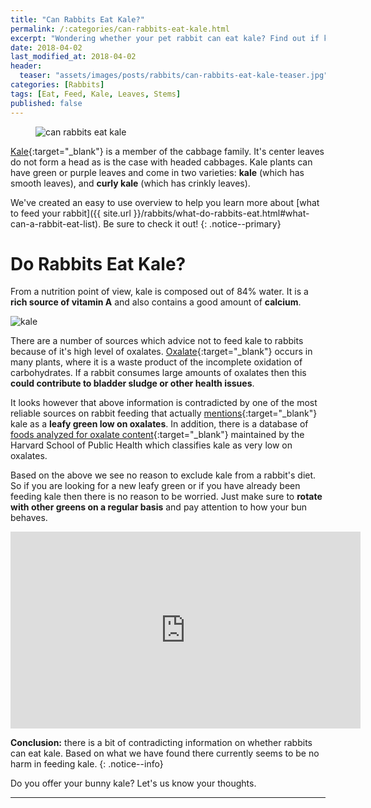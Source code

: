 ```yaml
---
title: "Can Rabbits Eat Kale?"
permalink: /:categories/can-rabbits-eat-kale.html
excerpt: "Wondering whether your pet rabbit can eat kale? Find out if kale is healthy for your bunny and learn some tips on how to feed it."
date: 2018-04-02
last_modified_at: 2018-04-02
header:
  teaser: "assets/images/posts/rabbits/can-rabbits-eat-kale-teaser.jpg"
categories: [Rabbits]
tags: [Eat, Feed, Kale, Leaves, Stems]
published: false
---
```


<figure>
  <img src="{{ site.url }}/assets/images/posts/rabbits/can-rabbits-eat-kale.jpg" alt="can rabbits eat kale" class="title-banner">
</figure>

[Kale](https://www.bbcgoodfood.com/glossary/kale){:target="_blank"} is a member of the cabbage family. It's center leaves do not form a head as is the case with headed cabbages. Kale plants can have green or purple leaves and come in two varieties: **kale** (which has smooth leaves), and **curly kale** (which has crinkly leaves).

We've created an easy to use overview to help you learn more about [what to feed your rabbit]({{ site.url }}/rabbits/what-do-rabbits-eat.html#what-can-a-rabbit-eat-list). Be sure to check it out!
{: .notice--primary}

# Do Rabbits Eat Kale?

From a nutrition point of view, kale is composed out of 84% water. It is a **rich source of vitamin A** and also contains a good amount of **calcium**.

<img src="{{ site.url }}/assets/images/posts/food/kale.jpg" alt="kale" class="align-right">

There are a number of sources which advice not to feed kale to rabbits because of it's high level of oxalates. [Oxalate](https://en.wikipedia.org/wiki/Oxalate#Occurrence_in_nature){:target="_blank"} occurs in many plants, where it is a waste product of the incomplete oxidation of carbohydrates. If a rabbit consumes large amounts of oxalates then this **could contribute to bladder sludge or other health issues**.

It looks however that above information is contradicted by one of the most reliable sources on rabbit feeding that actually [mentions](http://rabbit.org/suggested-vegetables-and-fruits-for-a-rabbit-diet/){:target="_blank"} kale as a **leafy green low on oxalates**. In addition, there is a database of [foods analyzed for oxalate content](https://regepi.bwh.harvard.edu/health/Oxalate/files){:target="_blank"} maintained by the Harvard School of Public Health which classifies kale as very low on oxalates.

Based on the above we see no reason to exclude kale from a rabbit's diet. So if you are looking for a new leafy green or if you have already been feeding kale then there is no reason to be worried. Just make sure to **rotate with other greens on a regular basis** and pay attention to how your bun behaves.

<iframe width="560" height="315" src="https://www.youtube.com/embed/l3FZ3aLoDWg" frameborder="0"></iframe>

**Conclusion:** there is a bit of contradicting information on whether rabbits can eat kale. Based on what we have found there currently seems to be no harm in feeding kale.
{: .notice--info}

Do you offer your bunny kale? Let's us know your thoughts.

---
